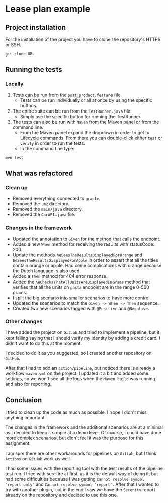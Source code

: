 # Lease plan example

## Project installation

For the installation of the project you have to clone the repository's HTTPS or SSH.
```
git clone URL
```

## Running the tests

### Locally

1. Tests can be run from the `post_product.feature` file.
   - Tests can be run individually or all at once by using the specific buttons.
2. The entire suite can be run from the `TestRunner.java` file
   - Simply use the specific button for running the TestRunner.
3. The tests can also be run with `Maven` from the Maven panel or from the command line.
   - From the Maven panel expand the dropdown in order to get to Lifecycle commands. From there you can double-click either `test` or `verify` in order to run the tests.
   - In the command line type:
```
mvn test
```

## What was refactored

### Clean up

- Removed everything connected to `gradle`.
- Removed the `.m2` directory.
- Removed the `main/java` directory.
- Removed the `CarAPI.java` file.

### Changes in the framework

- Updated the annotation to `Given` for the method that calls the endpoint.
- Added a new `When` method for receiving the results with statusCode: 200.
- Update the methods `heSeesTheResultsDisplayedForOrange` and `heSeesTheResultsDisplayedForApple` in order to assert that all the titles contain orange or apple. Had come complications with orange because the Dutch language is also used.
- Added a `Then` method for 404 error response.
- Added the `heChecksThatAllUnitsAreDisplayedInGrams` method that verifies that all the units on `pasta` endpoint are in the range 0-500 grams.
- I split the big scenario into smaller scenarios to have more control.
- Updated the scenarios to match the `Given -> When -> Then` sequence.
- Created two new scenarios tagged with `@Positive` and `@Negative`.

### Other changes

I have added the project on `GitLab` and tried to implement a pipeline, but it kept failing saying that I should verify my identity by adding a credit card. I didn't want to do this at the moment.

I decided to do it as you suggested, so I created another repository on `GitHub`.

After that I had to add an `action/pipeline`, but noticed there is already a workflow `maven.yml` on the project.
I updated it a bit and added some settings, so we won't see all the logs when the `Maven build` was running and also for reporting.

## Conclusion

I tried to clean up the code as much as possible. I hope I didn't miss anything important.

The changes in the framework and the additional scenarios are at a minimal as I decided to keep it simple at a demo level. Of course, I could have done more complex scenarios, but didn't feel it was the purpose for this assignment.

I am sure there are other workarounds for pipelines on `GitLab`, but I think `Actions` on `GitHub` work as well.

I had some issues with the reporting tool with the test results of the pipeline test run.
I tried with surefire at first, as it is the default way of doing it, but had some difficulties because I was getting `Cannot resolve symbol 'report-only'` and `Cannot resolve symbol 'report'`.
After that I wanted to try with another plugin, but in the end I saw we have the `Serenity` report already on the repository and decided to use this one.
